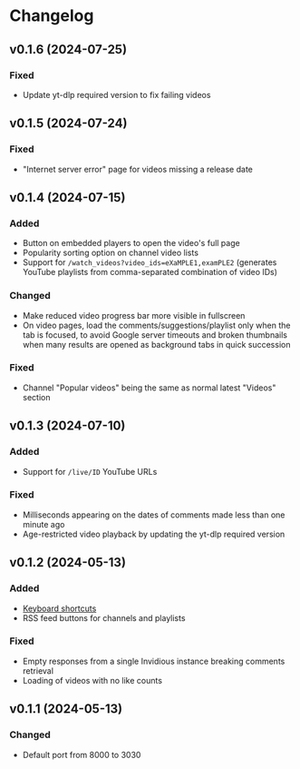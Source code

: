 # Changelog


## v0.1.6 (2024-07-25)

### Fixed

- Update yt-dlp required version to fix failing videos


## v0.1.5 (2024-07-24)

### Fixed

- "Internet server error" page for videos missing a release date 


## v0.1.4 (2024-07-15)

### Added

- Button on embedded players to open the video's full page
- Popularity sorting option on channel video lists
- Support for `/watch_videos?video_ids=eXaMPLE1,examPLE2`
  (generates YouTube playlists from comma-separated combination of video IDs)

### Changed

- Make reduced video progress bar more visible in fullscreen
- On video pages, load the comments/suggestions/playlist only when the tab is
  focused, to avoid Google server timeouts and broken thumbnails when many
  results are opened as background tabs in quick succession

### Fixed

- Channel "Popular videos" being the same as normal latest "Videos" section


## v0.1.3 (2024-07-10)

### Added

- Support for `/live/ID` YouTube URLs 

### Fixed

- Milliseconds appearing on the dates of comments made less than one minute ago
- Age-restricted video playback by updating the yt-dlp required version


## v0.1.2 (2024-05-13)

### Added

- [Keyboard shortcuts](./README.md#keyboard-shortcuts)
- RSS feed buttons for channels and playlists

### Fixed

- Empty responses from a single Invidious instance breaking comments retrieval
- Loading of videos with no like counts


## v0.1.1 (2024-05-13)

### Changed

- Default port from 8000 to 3030
